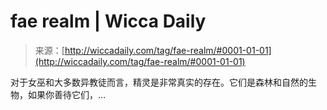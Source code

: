 <!--yml

category: 未分类

date: 2024-06-12 18:24:55

-->

# fae realm | Wicca Daily

> 来源：[http://wiccadaily.com/tag/fae-realm/#0001-01-01](http://wiccadaily.com/tag/fae-realm/#0001-01-01)

对于女巫和大多数异教徒而言，精灵是非常真实的存在。它们是森林和自然的生物，如果你善待它们，…
